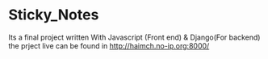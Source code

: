 # Sticky_Notes
Its a final project written With Javascript (Front end) & Django(For backend) the prject live can be found in http://haimch.no-ip.org:8000/

